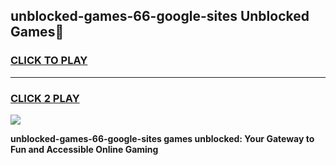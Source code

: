
## unblocked-games-66-google-sites Unblocked Games👋
<h3>
<a href="https://news.freeplayer.one?title=unblocked-games-66-google-sites&ref=16F">CLICK TO PLAY</a></h3>
<hr>

<h3>
<a href="https://news.freeplayer.one?title=unblocked-games-66-google-sites&ref=16F">CLICK 2 PLAY</a>
  
</h3>

<a href="https://news.freeplayer.one?title=unblocked-games-66-google-sites&ref=16F/"><img src="https://clearcache.store/games.png"></a>


**unblocked-games-66-google-sites games unblocked: Your Gateway to Fun and Accessible Online Gaming**
